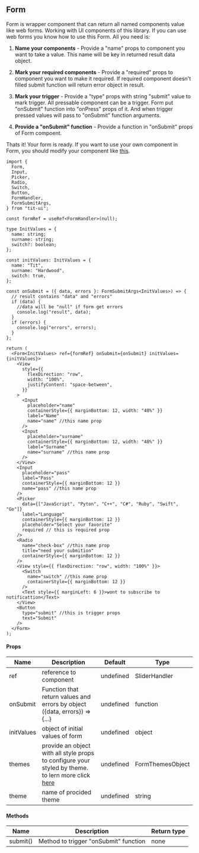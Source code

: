 ## Form

Form is wrapper component that can return all named components value like web forms. Working with UI components of this library. If you can use web forms you know how to use this Form. All you need is:

1. **Name your components** - Provide a "name" props to component you want to take a value. This name will be key in returned result data object.

2. **Mark your required components** - Provide a "required" props to component you want to make it required. If required component doesn't filled submit function will return error object in result.

3. **Mark your trigger** - Provide a "type" props with string "submit" value to mark trigger. All pressable component can be a trigger. Form put "onSubmit" function into "onPress" props of it. And when trigger pressed values will pass to "onSubmit" function arguments.

4. **Provide a "onSubmit" function** - Provide a function in "onSubmit" props of Form compoent.

Thats it! Your form is ready. If you want to use your own component in Form, you should modify your component like [this](https://tit-ui.github.io/docs?page=custom-form-item).

```tsx
import {
  Form,
  Input,
  Picker,
  Radio,
  Switch,
  Button,
  FormHandler,
  FormSubmitArgs,
} from "tit-ui";

const formRef = useRef<FormHandler>(null);

type InitValues = {
  name: string;
  surname: string;
  switch?: boolean;
};

const initValues: InitValues = {
  name: "Tit",
  surname: "Hardwood",
  switch: true,
};

const onSubmit = ({ data, errors }: FormSubmitArgs<InitValues>) => {
  // result contains "data" and "errors"
  if (data) {
    //data will be "null" if form get errors
    console.log("result", data);
  }
  if (errors) {
    console.log("errors", errors);
  }
};

return (
  <Form<InitValues> ref={formRef} onSubmit={onSubmit} initValues={initValues}>
    <View
      style={{
        flexDirection: "row",
        width: "100%",
        justifyContent: "space-between",
      }}
    >
      <Input
        placeholder="name"
        containerStyle={{ marginBottom: 12, width: "48%" }}
        label="Name"
        name="name" //this name prop
      />
      <Input
        placeholder="surname"
        containerStyle={{ marginBottom: 12, width: "48%" }}
        label="Surname"
        name="surname" //this name prop
      />
    </View>
    <Input
      placeholder="pass"
      label="Pass"
      containerStyle={{ marginBottom: 12 }}
      name="pass" //this name prop
    />
    <Picker
      data={["JavaScript", "Pyton", "C++", "C#", "Ruby", "Swift", "Go"]}
      label="Language"
      containerStyle={{ marginBottom: 12 }}
      placeholder="Select your favorite"
      required // this is required prop
    />
    <Radio
      name="check-box" //this name prop
      title="need your submition"
      containerStyle={{ marginBottom: 12 }}
    />
    <View style={{ flexDirection: "row", width: "100%" }}>
      <Switch
        name="switch" //this name prop
        containerStyle={{ marginBottom: 12 }}
      />
      <Text style={{ marginLeft: 6 }}>wont to subscribe to notificattion</Text>
    </View>
    <Button
      type="submit" //this is trigger props
      text="Submit"
    />
  </Form>
);
```

#### Props

| Name       | Description                                                                                                                               | Default   | Type             |
| ---------- | ----------------------------------------------------------------------------------------------------------------------------------------- | --------- | ---------------- |
| ref        | reference to component                                                                                                                    | undefined | SliderHandler    |
| onSubmit   | Function that return values and errors by object ({data, errors}) => {...}                                                                | undefined | function         |
| initValues | object of initial values of form                                                                                                          | undefined | object           |
| themes     | provide an object with all style props to configure your styled by theme. to lern more click [here](https://tit-ui.github.io/docs?page=themes) | undefined | FormThemesObject |
| theme      | name of procided theme                                                                                                                    | undefined | string           |

#### Methods

| Name     | Description                           | Return type |
| -------- | ------------------------------------- | ----------- |
| submit() | Method to trigger "onSubmit" function | none        |
